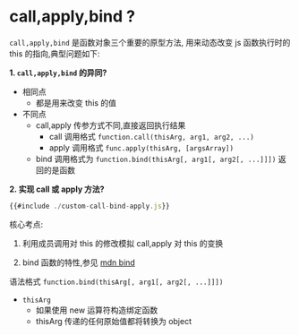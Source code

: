 # call,apply,bind ? 

`call,apply,bind` 是函数对象三个重要的原型方法,
用来动态改变 js 函数执行时的 this 的指向,典型问题如下:

**1. `call,apply,bind` 的异同?**

* 相同点
  * 都是用来改变 this 的值
* 不同点
  * call,apply 传参方式不同,直接返回执行结果
    * call 调用格式 `function.call(thisArg, arg1, arg2, ...)`
    * apply 调用格式 `func.apply(thisArg, [argsArray])`
  * bind 调用格式为 `function.bind(thisArg[, arg1[, arg2[, ...]]])` 返回的是函数

**2. 实现 call 或 apply 方法?**
```js
{{#include ./custom-call-bind-apply.js}}
```
核心考点:
1. 利用成员调用对 this 的修改模拟 call,apply 对 this 的变换





3. bind 函数的特性,参见 [mdn bind](https://developer.mozilla.org/zh-CN/docs/Web/JavaScript/Reference/Global_Objects/Function/bind)

语法格式 `function.bind(thisArg[, arg1[, arg2[, ...]]])`

-   `thisArg`
    -   如果使用 new 运算符构造绑定函数
    -   thisArg 传递的任何原始值都将转换为 object

